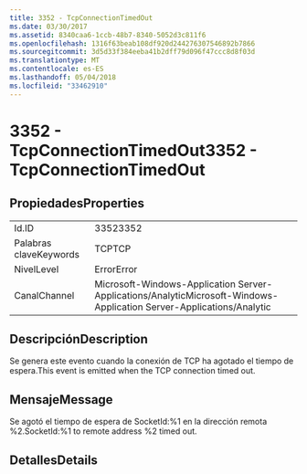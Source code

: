 ```yaml
---
title: 3352 - TcpConnectionTimedOut
ms.date: 03/30/2017
ms.assetid: 8340caa6-1ccb-48b7-8340-5052d3c811f6
ms.openlocfilehash: 1316f63beab108df920d244276307546892b7866
ms.sourcegitcommit: 3d5d33f384eeba41b2dff79d096f47ccc8d8f03d
ms.translationtype: MT
ms.contentlocale: es-ES
ms.lasthandoff: 05/04/2018
ms.locfileid: "33462910"
---
```

# <a name="3352---tcpconnectiontimedout"></a><span data-ttu-id="7e195-102">3352 - TcpConnectionTimedOut</span><span class="sxs-lookup"><span data-stu-id="7e195-102">3352 - TcpConnectionTimedOut</span></span>
## <a name="properties"></a><span data-ttu-id="7e195-103">Propiedades</span><span class="sxs-lookup"><span data-stu-id="7e195-103">Properties</span></span>  
  
|||  
|-|-|  
|<span data-ttu-id="7e195-104">Id.</span><span class="sxs-lookup"><span data-stu-id="7e195-104">ID</span></span>|<span data-ttu-id="7e195-105">3352</span><span class="sxs-lookup"><span data-stu-id="7e195-105">3352</span></span>|  
|<span data-ttu-id="7e195-106">Palabras clave</span><span class="sxs-lookup"><span data-stu-id="7e195-106">Keywords</span></span>|<span data-ttu-id="7e195-107">TCP</span><span class="sxs-lookup"><span data-stu-id="7e195-107">TCP</span></span>|  
|<span data-ttu-id="7e195-108">Nivel</span><span class="sxs-lookup"><span data-stu-id="7e195-108">Level</span></span>|<span data-ttu-id="7e195-109">Error</span><span class="sxs-lookup"><span data-stu-id="7e195-109">Error</span></span>|  
|<span data-ttu-id="7e195-110">Canal</span><span class="sxs-lookup"><span data-stu-id="7e195-110">Channel</span></span>|<span data-ttu-id="7e195-111">Microsoft-Windows-Application Server-Applications/Analytic</span><span class="sxs-lookup"><span data-stu-id="7e195-111">Microsoft-Windows-Application Server-Applications/Analytic</span></span>|  
  
## <a name="description"></a><span data-ttu-id="7e195-112">Descripción</span><span class="sxs-lookup"><span data-stu-id="7e195-112">Description</span></span>  
 <span data-ttu-id="7e195-113">Se genera este evento cuando la conexión de TCP ha agotado el tiempo de espera.</span><span class="sxs-lookup"><span data-stu-id="7e195-113">This event is emitted when the TCP connection timed out.</span></span>  
  
## <a name="message"></a><span data-ttu-id="7e195-114">Mensaje</span><span class="sxs-lookup"><span data-stu-id="7e195-114">Message</span></span>  
 <span data-ttu-id="7e195-115">Se agotó el tiempo de espera de SocketId:%1 en la dirección remota %2.</span><span class="sxs-lookup"><span data-stu-id="7e195-115">SocketId:%1 to remote address %2 timed out.</span></span>  
  
## <a name="details"></a><span data-ttu-id="7e195-116">Detalles</span><span class="sxs-lookup"><span data-stu-id="7e195-116">Details</span></span>
